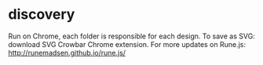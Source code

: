 # discovery

Run on Chrome, each folder is responsible for each design. 
To save as SVG: download SVG Crowbar Chrome extension.
For more updates on Rune.js: http://runemadsen.github.io/rune.js/
